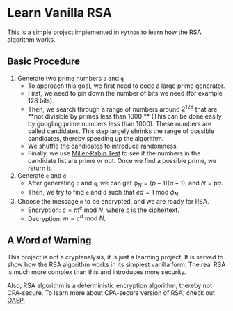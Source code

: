 # Learn Vanilla RSA

This is a simple project implemented in `Python` to learn how the RSA algorithm works.

## Basic Procedure
1. Generate two prime numbers `p` and `q`
   + To approach this goal, we first need to code a large prime generator.
   + First, we need to pin down the number of bits we need (for example 128 bits).
   + Then, we search through a range of numbers around $2^{128}$ that are **not divisible by primes less than 1000 ** (This can be done easily by googling prime numbers less than 1000). These numbers are called candidates. This step largely shrinks the range of possible candidates, thereby speeding up the algorithm.
   + We shuffle the candidates to introduce randomness.
   + Finally, we use [Miller-Rabin Test](https://en.wikipedia.org/wiki/Miller%E2%80%93Rabin_test) to see if the numbers in the candidate list are prime or not. Once we find a possible prime, we return it.
2. Generate `e` and `d`
   + After generating `p` and `q`, we can get $\phi_N=(p-1)(q-1)$, and $N=pq$.
   + Then, we try to find `e` and `d` such that $ed = 1\text{ mod } \phi_N$.
3. Choose the message `m` to be encrypted, and we are ready for RSA.
   +  Encryption: $c=m^e\text{ mod }N$, where $c$ is the ciphertext.
   +  Decryption: $m=c^d\text{ mod }N$.

## A Word of Warning
This project is not a cryptanalysis, it is just a learning project. It is served to show how the RSA algorithm works in its simplest vanilla form. The real RSA is much more complex than this and introduces more security.

Also, RSA algorithm is a deterministic encryption algorithm, thereby not CPA-secure. To learn more about CPA-secure version of RSA, check out [OAEP](https://en.wikipedia.org/wiki/Optimal_asymmetric_encryption_padding).
